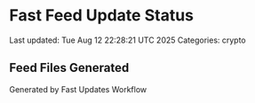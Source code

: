 # Fast Feed Update Status
Last updated: Tue Aug 12 22:28:21 UTC 2025
Categories: crypto

## Feed Files Generated

Generated by Fast Updates Workflow
